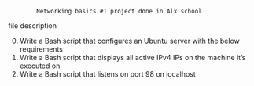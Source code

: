             Networking basics #1 project done in Alx school
            
  file description
  
0.  Write a Bash script that configures an Ubuntu server with the below requirements
1.  Write a Bash script that displays all active IPv4 IPs on the machine it’s executed on
2.  Write a Bash script that listens on port 98 on localhost
